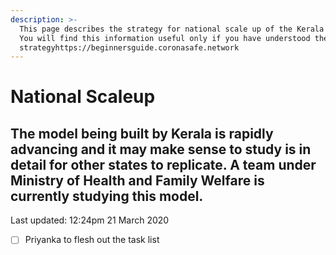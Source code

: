 ```yaml
---
description: >-
  This page describes the strategy for national scale up of the Kerala Model.
  You will find this information useful only if you have understood the war
  strategyhttps://beginnersguide.coronasafe.network
---
```


# National Scaleup

## The model being built by Kerala is rapidly advancing and it may make sense to study is in detail for other states to replicate. A team under Ministry of Health and Family Welfare is currently studying this model.

Last updated: 12:24pm 21 March 2020  
  


* [ ] Priyanka to flesh out the task list



